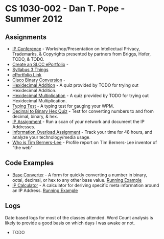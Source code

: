 # CS 1030-002 - Dan T. Pope - Summer 2012

## Assignments
* [IP Conference](TODO) - Workshop/Presentation on Intellectual Privacy, Trademarks, & Copyrights presented by partners from Briggs, Hofer, TODO, & TODO.
* [Create an SLCC ePortfolio](TODO) - 
* [Syllabus 3 Things](TODO)
* [ePortfolio Link](TODO)
* [Cisco Binary Conversion](TODO) - 
* [Hexidecimal Addition](TODO) - A quiz provided by TODO for trying out Hexidecimal Addition.
* [Hexidecimal Multiplication](TODO) - A quiz provided by TODO for trying out Hexidecimal Multiplication.
* [Typing Test](TODO) - A typing test for gauging your WPM.
* [Decimal to Binary Hex Quiz](TODO) - Test for converting numbers to and from decimal, binary, & hex.
* [IP Assignment](TODO) - Run a scan of your network and document the IP Addresses.
* [Information Overload Assignment](TODO) - Track your time for 48 hours, and analyze your technology/media usage.
* [Who is Tim Berners-Lee](TODO) - Profile report on Tim Berners-Lee inventor of "the web"

## Code Examples
* [Base Converter](https://github.com/nrub/base-converter) - A form for quickly converting a number in binary, octal, decimal, or hex to any other base value. [Running Example](http://base-converter.onfrst.com)
* [IP Calculator](https://github.com/nrub/ip-tool) - A calculator for deriving specific meta information around an IP Address. [Running Example](http://ip-tool.onfrst.com)

## Logs

Date based logs for most of the classes attended. Word Count analysis is likely to provide a good basis on which days I was awake or not.

* TODO
